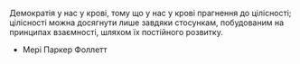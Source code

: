 Демократія у нас у крові, тому що у нас у крові прагнення до цілісності; цілісності можна досягнути лише завдяки стосункам, побудованим на принципах взаємності, шляхом їх постійного розвитку. 
- Мері Паркер Фоллетт